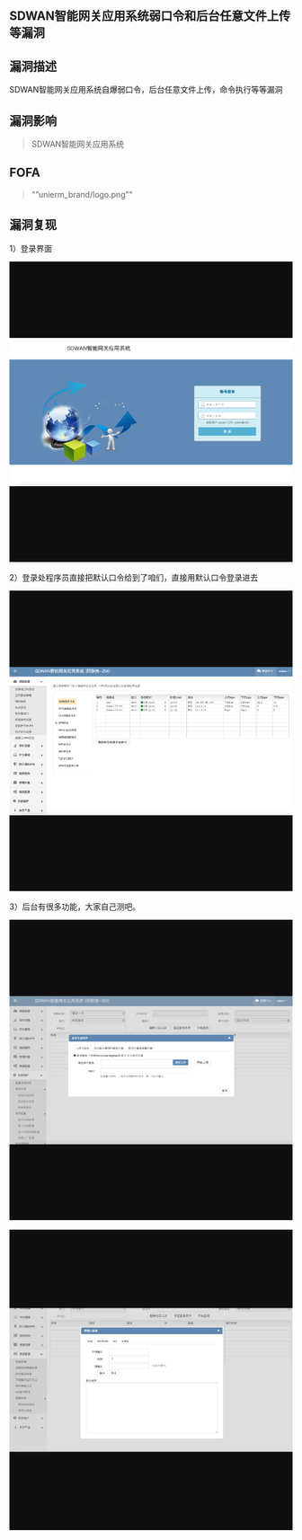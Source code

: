 ## SDWAN智能网关应用系统弱口令和后台任意文件上传等漏洞

## 漏洞描述

SDWAN智能网关应用系统自爆弱口令，后台任意文件上传，命令执行等等漏洞

## 漏洞影响

> SDWAN智能网关应用系统

## FOFA

> "”unierm_brand/logo.png”"

## 漏洞复现

1）登录界面

![1](resource/SDWAN智能网关应用系统默认弱口令和后台多个漏洞/1.png)

2）登录处程序员直接把默认口令给到了咱们，直接用默认口令登录进去

![2](resource/SDWAN智能网关应用系统默认弱口令和后台多个漏洞/2.png)

3）后台有很多功能，大家自己测吧。

![3](resource/SDWAN智能网关应用系统默认弱口令和后台多个漏洞/3.png)

![4](resource/SDWAN智能网关应用系统默认弱口令和后台多个漏洞/4.png)